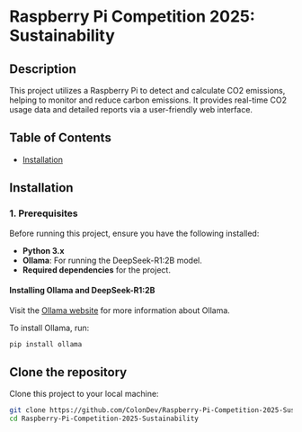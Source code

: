 # Raspberry Pi Competition 2025: Sustainability

## Description

This project utilizes a Raspberry Pi to detect and calculate CO2 emissions, helping to monitor and reduce carbon emissions. It provides real-time CO2 usage data and detailed reports via a user-friendly web interface.

## Table of Contents

- [Installation](#installation)

## Installation

### 1. Prerequisites

Before running this project, ensure you have the following installed:

- **Python 3.x**
- **Ollama**: For running the DeepSeek-R1:2B model.
- **Required dependencies** for the project.

#### Installing Ollama and DeepSeek-R1:2B

Visit the [Ollama website](https://ollama.com/) for more information about Ollama.

To install Ollama, run:

```sh
pip install ollama
```

## Clone the repository
Clone this project to your local machine:

``` sh
git clone https://github.com/ColonDev/Raspberry-Pi-Competition-2025-Sustainability.git
cd Raspberry-Pi-Competition-2025-Sustainability
```


